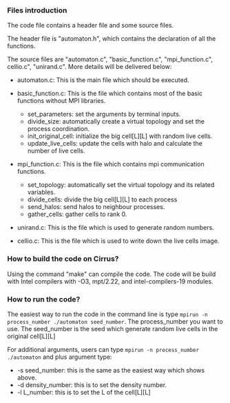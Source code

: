 ### Files introduction

The code file contains a header file and some source files.

The header file is "automaton.h", which contains the declaration of all the functions.



The source files are "automaton.c", "basic_function.c", "mpi_function.c", cellio.c", "unirand.c". More details will be delivered below:

- automaton.c: This is the main file which should be executed.
- basic_function.c: This is the file which contains most of the basic functions without MPI libraries.
  - set_parameters: set the arguments by terminal inputs.
  - divide_size: automatically create a virtual topology and set the process coordination.
  - init_original_cell: initialize the big cell\[L][L] with random live cells.
  - update_live_cells: update the cells with halo and calculate the number of live cells.
  
- mpi_function.c: This is the file which contains mpi communication functions.
  - set_topology: automatically set the virtual topology and its related variables.
  - divide_cells: divide the big cell\[L][L] to each process
  - send_halos: send halos to neighbour processes.
  - gather_cells: gather cells to rank 0.

- unirand.c: This is the file which is used to generate random numbers.
- cellio.c: This is the file which is used to write down the live cells image.





### How to build the code on Cirrus?

Using the command "make" can compile the code. The code will be build with Intel compilers with -O3, mpt/2.22, and intel-compilers-19 modules.



### How to run the code?

The easiest way to run the code in the command line is type `mpirun -n process_number ./automaton seed_number`. The process_number you want to use. The seed_number is the seed which generate random live cells in the original cell\[L][L]



For additional arguments, users can type `mpirun -n process_number ./automaton` and plus argument type:

- -s seed_number: this is the same as the easiest way which shows above.
- -d density_number: this is to set the density number.
- -l L_number: this is to set the L of the cell\[L][L]